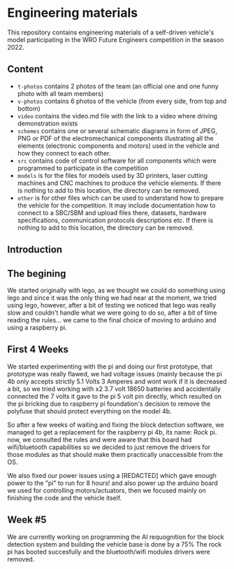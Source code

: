 Engineering materials
====

This repository contains engineering materials of a self-driven vehicle's model participating in the WRO Future Engineers competition in the season 2022.

## Content

* `t-photos` contains 2 photos of the team (an official one and one funny photo with all team members)
* `v-photos` contains 6 photos of the vehicle (from every side, from top and bottom)
* `video` contains the video.md file with the link to a video where driving demonstration exists
* `schemes` contains one or several schematic diagrams in form of JPEG, PNG or PDF of the electromechanical components illustrating all the elements (electronic components and motors) used in the vehicle and how they connect to each other.
* `src` contains code of control software for all components which were programmed to participate in the competition
* `models` is for the files for models used by 3D printers, laser cutting machines and CNC machines to produce the vehicle elements. If there is nothing to add to this location, the directory can be removed.
* `other` is for other files which can be used to understand how to prepare the vehicle for the competition. It may include documentation how to connect to a SBC/SBM and upload files there, datasets, hardware specifications, communication protocols descriptions etc. If there is nothing to add to this location, the directory can be removed.

## Introduction

## The begining
We started originally with lego, as we thought we could do something using lego and since it was the only thing we had near at the moment, we tried using lego, however, after a bit of testing we noticed that lego was really slow and couldn't handle what we were going to do so, after a bit of time reading the rules... we came to the final choice of moving to arduino and using a raspberry pi.

## First 4 Weeks
We started experimenting with the pi and doing our first prototype, that prototype was really flawed, we had voltage issues (mainly because the pi 4b only accepts strictly 5.1 Volts 3 Amperes and wont work if it is decreased a bit, so we tried working with x2 3.7 volt 18650 batteries and accidentally connected the 7 volts it gave to the pi 5 volt pin directly, which resulted on the pi bricking due to raspberry pi foundation's decision to remove the polyfuse that should protect everything on the model 4b.

So after a few weeks of waiting and fixing the block detection software, we managed to get a replacement for the raspberry pi 4b, its name: Rock pi. now, we consulted the rules and were aware that this board had wifi/bluetooth capabilities so we decided to just remove the drivers for those modules as that should make them practically unaccessible from the OS.

We also fixed our power issues using a [REDACTED] which gave enough power to the "pi" to run for 8 hours! and also power up the arduino board we used for controlling motors/actuators, then we focused mainly on finishing the code and the vehicle itself.

## Week #5
We are currently working on programming the AI requognition for the block detection system and building the vehicle base is done by a 75%
The rock pi has booted succesfully and the bluetooth/wifi modules drivers were removed.
